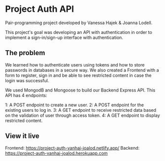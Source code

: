 # Project Auth API

Pair-programming project developed by Vanessa Hajek & Joanna Lodell. 

This project's goal was developing an API with authentication in order to implement a sign-in/sign-up interface with authentication.

## The problem

We learned how to authenticate users using tokens and how to store passwords in databases in a secure way. We also created a Frontend with a form to register, sign in and be able to see restricted content in case the login was successful.

We used MongodB and Mongoose to build our Backend Express API. This API has 4 endpoints:

1: A POST endpoint to create a new user. 2: A POST endpoint for the existing users to log in. 3: A GET endpoint to receive restricted data based on the validation of user through access token. 4: A GET endpoint to display restricted content.

## View it live

Frontend: https://project-auth-vanhaj-joalod.netlify.app/ Backend: https://project-auth-vanhaj-joalod.herokuapp.com
